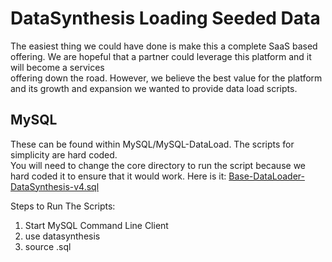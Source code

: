 # DataSynthesis Loading Seeded Data
The easiest thing we could have done is make this a complete SaaS based offering.
We are hopeful that a partner could leverage this platform and it will become a services  
offering down the road. However, we believe the best value for the platform and its
growth and expansion we wanted to provide data load scripts.

## MySQL
These can be found within MySQL/MySQL-DataLoad. The scripts for simplicity are hard coded.  
You will need to change the core directory to run the script because we hard coded
it to ensure that it would work. Here is it:
[Base-DataLoader-DataSynthesis-v4.sql](MySQL/MySQL-DataLoad/Base-DataLoader-DataSynthesis-v4.sql)

Steps to Run The Scripts:
1. Start MySQL Command Line Client
2. use datasynthesis
3. source <MySQLLoadScript>.sql